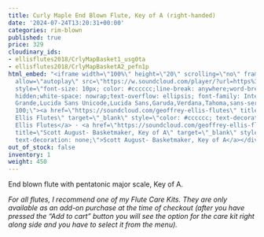 ```yaml
---
title: Curly Maple End Blown Flute, Key of A (right-handed)
date: '2024-07-24T13:20:31+00:00'
categories: rim-blown
published: true
price: 329
cloudinary_ids:
- ellisflutes2018/CrlyMapBasket1_usg0ta
- ellisflutes2018/CrlyMapBasketA2_pefn1p
html_embed: "<iframe width=\"100%\" height=\"20\" scrolling=\"no\" frameborder=\"no\"
  allow=\"autoplay\" src=\"https://w.soundcloud.com/player/?url=https%3A//api.soundcloud.com/tracks/536548146&color=%23ff5500&inverse=false&auto_play=false&show_user=true\"></iframe><div
  style=\"font-size: 10px; color: #cccccc;line-break: anywhere;word-break: normal;overflow:
  hidden;white-space: nowrap;text-overflow: ellipsis; font-family: Interstate,Lucida
  Grande,Lucida Sans Unicode,Lucida Sans,Garuda,Verdana,Tahoma,sans-serif;font-weight:
  100;\"><a href=\"https://soundcloud.com/geoffrey-ellis-flutes\" title=\"Geoffrey
  Ellis Flutes\" target=\"_blank\" style=\"color: #cccccc; text-decoration: none;\">Geoffrey
  Ellis Flutes</a> · <a href=\"https://soundcloud.com/geoffrey-ellis-flutes/anasazi-20-sample\"
  title=\"Scott August- Basketmaker, Key of A\" target=\"_blank\" style=\"color: #cccccc;
  text-decoration: none;\">Scott August- Basketmaker, Key of A</a></div>\r\n"
out_of_stock: false
inventory: 1
weight: 450
---
```


End blown flute with pentatonic major scale, Key of A.

*For all flutes, I recommend one of my Flute Care Kits. They are only available as an add-on purchase at the time of checkout (after you have pressed the “Add to cart” button you will see the option for the care kit right along side and you have to select it from the menu).*